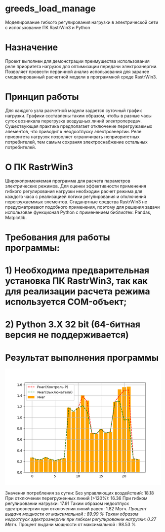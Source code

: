 # greeds_load_manage
Моделирование гибкого регулирования нагрузки в электрической сети с использование ПК RastrWin3 и Python
# Назначение
Проект выполнен для демонстрации преимущества использования реле приоритета нагрузок для оптимизации передачи электроэнергии.
Позволяет провести первичной анализ использования для заранее смоделированный расчетной модели в программной среде RastrWin3.
# Принцип работы
Для каждого узла расчетной модели задается суточный график нагрузки. Графики составлены таким образом, чтобы в разные часы
суток возникала перегрузка воздушных линий электропередач. Существующая практика предполагает отключение перегружаемых элементов,
что приводит к неодоотпуску электроэнергии. Реле приоритета нагрузок позволяет ограничивать неприоритетных потребителей, тем самым
сохраняя электроснабжение остальных потребителей.
# О ПК RastrWin3
Широкоприменяемая программа для расчета параметров электрических режимов.
Для оценки эффективности применения гибкого регулирования нагрузки необходим расчет режима для каждого часа с реализацией
логики регулирования и отключения перегружаеммых элементов. Стаданртные средства RastrWin3 не предусматривают подобного
применения, поэтому для решения задачи использован функционал Python с применением библиотек: Pandas, Matplotlib.
# Требования для работы программы:
# 1) Необходима предварительная установка ПК RastrWin3, так как для реализации расчета режима используется COM-объект;
# 2) Python 3.X 32 bit (64-битная версия не поддерживается)


# Результат выполнения программы
![Alt text](https://github.com/Mal-lab/greeds_load_manage/blob/main/%D0%98%D1%82%D0%BE%D0%B3%D0%BE%D0%B2%D1%8B%D0%B9%20%D0%B3%D1%80%D0%B0%D1%84%D0%B8%D0%BA.png)

Значения потребления за сутки:
Без управляющих воздействий:  18.18
При отключении перегруженных линий (>120%):  16.36
При гибком регулировании нагрузки:  17.91
Таким образом недоотпуск эдектроэнергии при отключении линий равен:  1.82  Мвт*ч.  Процент выдачи мощности от максимальной :  89.99  %
Таким образом недоотпуск эдектроэнергии при гибком регулировании нагрузки:  0.27  Мвт*ч.  Процент выдачи мощности от максимальной :  98.53  %




